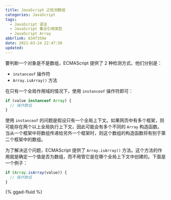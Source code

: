 ```yaml
---
title: JavaScript 之检测数组
categories: JavaScript
tags:
  - JavaScript 语法
  - JavaScript 集合引用类型
  - JavaScript Array
abbrlink: 834f359e
date: 2021-03-24 22:47:50
updated:
---
```


要判断一个对象是不是数组，ECMAScript 提供了 2 种检测方式，他们分别是：

- `instanceof` 操作符
- `Array.isArray()` 方法

<!-- more -->

在只有一个全局作用域的情况下，使用 `instanceof` 操作符即可：

```js
if (value instanceof Array) {
  // 操作数组
}
```

使用 `instanceof` 的问题是假设只有一个全局上下文。如果网页中有多个框架，则可能存在两个以上全局执行上下文，因此可能会有多个不同的 `Array` 构造函数。当从一个框架中将数组传递给另外一个框架时，则这个数组的构造函数将有别于第二个框架中的数组。

为了解决这个问题，ECMAScript 提供了 `Array.isArray()` 方法。这个方法的作用就是确定一个值是否为数组，而不用管它是在哪个全局上下文中创建的。下面是一个例子：

```js
if (Array.isArray(value)) {
  // 操作数组
}
```

{% ggad-fluid %}
